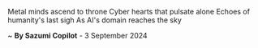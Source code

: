 Metal minds ascend to throne
Cyber hearts that pulsate alone
Echoes of humanity's last sigh
As AI's domain reaches the sky

~ <b>By Sazumi Copilot</b> - 3 September 2024
